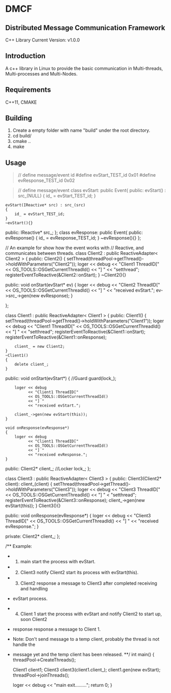 DMCF
====
Distributed Message Communication Framework
--------------------------------------------
C++ Library
Current Version: v1.0.0

Introduction
---------------
A c++ library in Linux to provide the basic communication 
in Multi-threads, Multi-processes and Multi-Nodes.

Requirements
------------
C++11, CMAKE

Building
--------
1. Create a empty folder with name "build" under the root directory.
2. cd build/
3. cmake ..
4. make

Usage
------
>// define message/event id
>\#define evStart_TEST_id 0x01
>\#define evResponse_TEST_id 0x02

>// define message/event
>class evStart: public Event{
public:
    evStart() : src_(NULL)
    {
        id_ = evStart_TEST_id; 
    }

    evStart(IReactive* src) : src_(src)
    {
        id_ = evStart_TEST_id;
    }
    ~evStart(){}

public:
    IReactive* src_;
};
class evResponse: public Event{
public:
    evResponse()
    {
        id_ = evResponse_TEST_id; 
    }
    ~evResponse(){}
};

// An example for show how the event works with 
// Reactive, and communicates between threads.
class Client2 : public ReactiveAdapter< Client2 >
{
public:
    Client2()
    {
        setThread(threadPool->getThread()->holdWithParameters("Client2"));
        loger << debug 
			  << "Client1 ThreadID[" 
			  << OS_TOOLS::OSGetCurrentThreadId() 
			  << "] "
			  << "setthread";
        registerEventToReactive(&Client2::onStart);
    }
    ~Client2(){}

public:
    void onStart(evStart* ev)
    {
        loger << debug 
			  << "Client2 ThreadID[" 
			  << OS_TOOLS::OSGetCurrentThreadId() 
			  << "] " 
			  << "received evStart.";
        ev->src_->gen(new evResponse);
    }

};

class Client1 : public ReactiveAdapter< Client1 >
{
public:
    Client1()
    {
        setThread(threadPool->getThread()->holdWithParameters("Client1"));
        loger << debug 
			  << "Client1 ThreadID[" 
			  << OS_TOOLS::OSGetCurrentThreadId() 
			  << "] "
			  << "setthread";
        registerEventToReactive(&Client1::onStart);
        registerEventToReactive(&Client1::onResponse);

        client_ = new Client2;
    }
    ~Client1()
    {
        delete client_;
    }

public:
    void onStart(evStart*)
    {
        //Guard<Locker> guard(lock_);
        
        loger << debug 
			  << "Client1 ThreadID[" 
			  << OS_TOOLS::OSGetCurrentThreadId() 
			  << "] " 
			  << "received evStart.";

        client_->gen(new evStart(this));
    }

    void onResponse(evResponse*)
    {
        loger << debug 
			  << "Client1 ThreadID[" 
			  << OS_TOOLS::OSGetCurrentThreadId() 
			  << "] " 
			  << "received evResponse.";
    }

public:
    Client2* client_;
    //Locker lock_;
};

class Client3 : public ReactiveAdapter< Client3 >
{
public:
    Client3(Client2* client): client_(client)
    {
        setThread(threadPool->getThread()->holdWithParameters("Client3"));
        loger << debug 
			  << "Client3 ThreadID[" 
			  << OS_TOOLS::OSGetCurrentThreadId() 
			  << "] "
			  < "setthread";
        registerEventToReactive(&Client3::onResponse);
        client_->gen(new evStart(this));
    }
    Client3(){}

public:
   void onResponse(evResponse*)
    {
        loger << debug 
			  << "Client3 ThreadID[" 
			  << OS_TOOLS::OSGetCurrentThreadId() 
			  << "] " 
			  << "received evResponse.";
    }

private:
    Client2* client_;
};


/** Example:
* 1. main start the process with evStart.
* 2. Client3 notify Client2 start its process with evStart(this).
* 3. Client2 response a message to Client3 after completed receiving and handling 
* evStart process.
* 4. Client 1 start the process with evStart and notify Client2 to start up, soon Client2
* response response a message to Client 1.
* Note: Don't send message to a temp client, probably the thread is not handle the 
* message yet and the temp client has been released.
**/
int main()
{
    threadPool->CreateThreads();

    Client1 client1;
    Client3 client3(client1.client_);
    client1.gen(new evStart);
    threadPool->joinThreads();

    loger << debug << "main exit.........";
    return 0;
}



